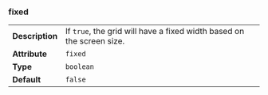 

### fixed 

| | |
| --- | --- |
| **Description** | If `true`, the grid will have a fixed width based on the screen size. |
| **Attribute** | `fixed` |
| **Type** | `boolean` |
| **Default** | `false` |

